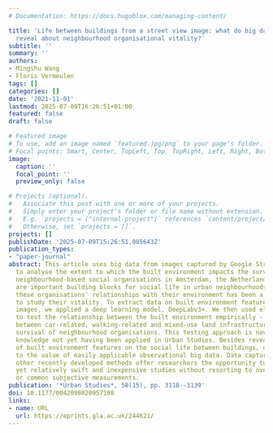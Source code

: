 ```yaml
---
# Documentation: https://docs.hugoblox.com/managing-content/

title: 'Life between buildings from a street view image: what do big data analytics
  reveal about neighbourhood organisational vitality?'
subtitle: ''
summary: ''
authors:
- Mingshu Wang
- Floris Vermeulen
tags: []
categories: []
date: '2021-11-01'
lastmod: 2025-07-09T16:26:51+01:00
featured: false
draft: false

# Featured image
# To use, add an image named `featured.jpg/png` to your page's folder.
# Focal points: Smart, Center, TopLeft, Top, TopRight, Left, Right, BottomLeft, Bottom, BottomRight.
image:
  caption: ''
  focal_point: ''
  preview_only: false

# Projects (optional).
#   Associate this post with one or more of your projects.
#   Simply enter your project's folder or file name without extension.
#   E.g. `projects = ["internal-project"]` references `content/project/deep-learning/index.md`.
#   Otherwise, set `projects = []`.
projects: []
publishDate: '2025-07-09T15:26:51.085643Z'
publication_types:
- "paper-journal"
abstract: This article uses big data from images captured by Google Street View (GSV)
  to analyse the extent to which the built environment impacts the survival rate of
  neighbourhood-based social organisations in Amsterdam, the Netherlands. These organisations
  are important building blocks for social life in urban neighbourhoods. Examining
  these organisations' relationships with their environment has been a useful way
  to study their vitality. To extract data on built environment features from GSV
  images, we applied a deep learning model, DeepLabv3+. We then used elastic net regression
  to test the relationship between the built environment empirically - distinguishing
  between car-related, walking-related and mixed-use land infrastructure - and the
  survival of neighbourhood organisations. This testing approach is novel, to our
  knowledge not yet having been applied in Urban Studies. Besides revealing the effects
  of built environment features on the social life between buildings, our study points
  to the value of easily applicable observational big data. Data captured by GSV and
  other recently developed methods offer researchers the opportunity to conduct detailed
  yet relatively swift and inexpensive studies without resorting to overly coarse
  or common subjective measurements.
publication: '*Urban Studies*, 58(15), pp. 3118--3139'
doi: 10.1177/0042098020957198
links:
- name: URL
  url: https://eprints.gla.ac.uk/244621/
---
```

